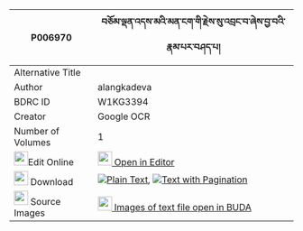 |P006970|བཅོམ་ལྡན་འདས་མའི་མན་ངག་གི་རྗེས་སུ་འབྲང་བ་ཞེས་བྱ་བའི་རྣམ་པར་བཤད་པ། 
| --- | --- 
|Alternative Title |
|Author| alangkadeva
|BDRC ID | W1KG3394
|Creator | Google OCR
|Number of Volumes| 1
|<img width="25" src="https://img.icons8.com/color/25/000000/edit-property.png">Edit Online| [<img width="25" src="https://avatars.githubusercontent.com/u/45091458?s=200&v=4"> Open in Editor](http://editor.openpecha.org/P006970)
|<img width="25" src="https://img.icons8.com/fluent/48/000000/download-2.png"/>  Download | [![](https://img.icons8.com/color/20/000000/txt.png)Plain Text](https://github.com/Openpecha/P006970/releases/download/v1/chomdende_ma_i_mengak_gi_jesu__plain_P006970.zip), [![](https://img.icons8.com/color/20/000000/txt.png)Text with Pagination](https://github.com/Openpecha/P006970/releases/download/v1/chomdende_ma_i_mengak_gi_jesu__pages_P006970.zip)
|<img width="25" src="https://img.icons8.com/plasticine/100/000000/pictures-folder.png"/>  Source Images | [<img width="25" src="https://library.bdrc.io/icons/BUDA-small.svg"> Images of text file open in BUDA](https://library.bdrc.io/show/bdr:W1KG3394)